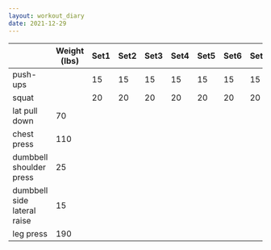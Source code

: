 ```yaml
---
layout: workout_diary
date: 2021-12-29
---
```


|                             | Weight (lbs) | Set1 | Set2 | Set3 | Set4 | Set5 | Set6 | Set7 | Set8 | Set9 | Set10 | Set11 | Set12 |
|-----------------------------|--------------|------|------|------|------|------|------|------|------|------|-------|-------|-------|
| push-ups                    |              | 15   | 15   | 15   | 15   | 15   | 15   | 15   | 15   | 15   | 15    | 15    | 15    |
| squat                       |              | 20   | 20   | 20   | 20   | 20   | 20   | 20   | 20   | 20   | 20    | 20    | 20    |
| lat pull down               | 70           |      |      |      |      |      |      |      |      |      |       |       |       |
| chest press                 | 110          |      |      |      |      |      |      |      |      |      |       |       |       |
| dumbbell shoulder press     | 25           |      |      |      |      |      |      |      |      |      |       |       |       |
| dumbbell side lateral raise | 15           |      |      |      |      |      |      |      |      |      |       |       |       |
| leg press                   | 190          |      |      |      |      |      |      |      |      |      |       |       |       |